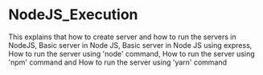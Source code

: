 # NodeJS_Execution
This explains that how to create server and how to run the servers in NodeJS,
Basic server in Node JS,
Basic server in Node JS using express,
How to run the server using 'node' command,
How to run the server using 'npm' command and
How to run the server using 'yarn' command
